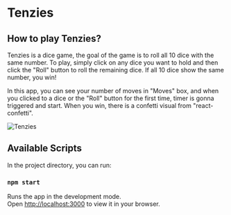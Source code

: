 # Tenzies

## How to play Tenzies?
Tenzies is a dice game, the goal of the game is to roll all 10 dice with the same number.
To play, simply click on any dice you want to hold and then click the "Roll" button to roll the remaining dice.
If all 10 dice show the same number, you win!

In this app, you can see your number of moves in "Moves" box, and when you clicked to a dice or the "Roll" button for the first time, timer is gonna triggered and start.
When you win, there is a confetti visual from "react-confetti".

![Tenzies](https://user-images.githubusercontent.com/71367001/225210164-2089d919-3831-45a8-9a9b-12624903a151.gif)

## Available Scripts

In the project directory, you can run:

### `npm start`

Runs the app in the development mode.\
Open [http://localhost:3000](http://localhost:3000) to view it in your browser.


